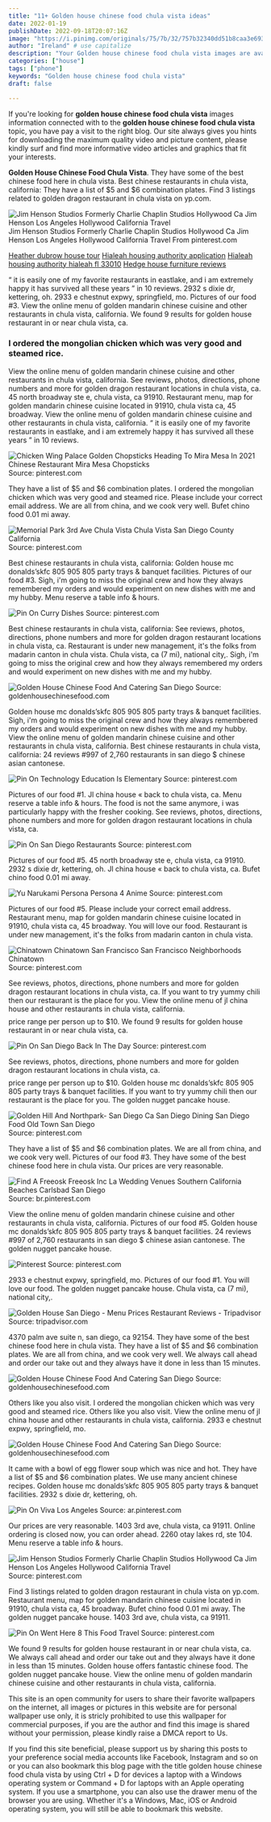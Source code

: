 ```yaml
---
title: "11+ Golden house chinese food chula vista ideas"
date: 2022-01-19
publishDate: 2022-09-18T20:07:16Z
image: "https://i.pinimg.com/originals/75/7b/32/757b32340dd51b8caa3e693fcc141b00.png"
author: "Ireland" # use capitalize
description: "Your Golden house chinese food chula vista images are available in this site. Golden house chinese food chula vista are a topic that is being searched for and liked by netizens now. You can Download the Golden house chinese food chula vista files here. Get all free photos and vectors."
categories: ["house"]
tags: ["phone"]
keywords: "Golden house chinese food chula vista"
draft: false

---
```


If you're looking for **golden house chinese food chula vista** images information connected with to the **golden house chinese food chula vista** topic, you have pay a visit to the right  blog.  Our site always  gives you  hints  for downloading  the maximum  quality video and picture  content, please kindly surf and find more informative video articles and graphics  that fit your interests.

**Golden House Chinese Food Chula Vista**. They have some of the best chinese food here in chula vista. Best chinese restaurants in chula vista, california: They have a list of $5 and $6 combination plates. Find 3 listings related to golden dragon restaurant in chula vista on yp.com.

![Jim Henson Studios Formerly Charlie Chaplin Studios Hollywood Ca Jim Henson Los Angeles Hollywood California Travel](https://i.pinimg.com/originals/4e/04/3e/4e043e1291ac6f082421d64d3b32c066.jpg "Jim Henson Studios Formerly Charlie Chaplin Studios Hollywood Ca Jim Henson Los Angeles Hollywood California Travel")
Jim Henson Studios Formerly Charlie Chaplin Studios Hollywood Ca Jim Henson Los Angeles Hollywood California Travel From pinterest.com

[Heather dubrow house tour](/heather-dubrow-house-tour/)
[Hialeah housing authority application](/hialeah-housing-authority-application/)
[Hialeah housing authority hialeah fl 33010](/hialeah-housing-authority-hialeah-fl-33010/)
[Hedge house furniture reviews](/hedge-house-furniture-reviews/)

“ it is easily one of my favorite restaurants in eastlake, and i am extremely happy it has survived all these years ” in 10 reviews. 2932 s dixie dr, kettering, oh. 2933 e chestnut expwy, springfield, mo. Pictures of our food #3. View the online menu of golden mandarin chinese cuisine and other restaurants in chula vista, california. We found 9 results for golden house restaurant in or near chula vista, ca.

### I ordered the mongolian chicken which was very good and steamed rice.

View the online menu of golden mandarin chinese cuisine and other restaurants in chula vista, california. See reviews, photos, directions, phone numbers and more for golden dragon restaurant locations in chula vista, ca. 45 north broadway ste e, chula vista, ca 91910. Restaurant menu, map for golden mandarin chinese cuisine located in 91910, chula vista ca, 45 broadway. View the online menu of golden mandarin chinese cuisine and other restaurants in chula vista, california. “ it is easily one of my favorite restaurants in eastlake, and i am extremely happy it has survived all these years ” in 10 reviews.


![Chicken Wing Palace Golden Chopsticks Heading To Mira Mesa In 2021 Chinese Restaurant Mira Mesa Chopsticks](https://i.pinimg.com/originals/33/06/62/3306621ea92f6338ec0d3cc419bc296b.png "Chicken Wing Palace Golden Chopsticks Heading To Mira Mesa In 2021 Chinese Restaurant Mira Mesa Chopsticks")
Source: pinterest.com

They have a list of $5 and $6 combination plates. I ordered the mongolian chicken which was very good and steamed rice. Please include your correct email address. We are all from china, and we cook very well. Bufet chino food 0.01 mi away.

![Memorial Park 3rd Ave Chula Vista Chula Vista San Diego County California](https://i.pinimg.com/736x/9d/71/37/9d7137a0da0ec841ab2b588f98ad0c50--memorial-park-labyrinth.jpg "Memorial Park 3rd Ave Chula Vista Chula Vista San Diego County California")
Source: pinterest.com

Best chinese restaurants in chula vista, california: Golden house mc donalds’skfc 805 905 805 party trays &amp; banquet facilities. Pictures of our food #3. Sigh, i&#039;m going to miss the original crew and how they always remembered my orders and would experiment on new dishes with me and my hubby. Menu reserve a table info &amp; hours.

![Pin On Curry Dishes](https://i.pinimg.com/originals/64/7e/e7/647ee7a21f6eb6a9d0cad9b22ccb27a1.jpg "Pin On Curry Dishes")
Source: pinterest.com

Best chinese restaurants in chula vista, california: See reviews, photos, directions, phone numbers and more for golden dragon restaurant locations in chula vista, ca. Restaurant is under new management, it&#039;s the folks from madarin canton in chula vista. Chula vista, ca (7 mi), national city,. Sigh, i&#039;m going to miss the original crew and how they always remembered my orders and would experiment on new dishes with me and my hubby.

![Golden House Chinese Food And Catering San Diego](https://goldenhousechinesefood.com/images/Golden%20House1.jpg "Golden House Chinese Food And Catering San Diego")
Source: goldenhousechinesefood.com

Golden house mc donalds’skfc 805 905 805 party trays &amp; banquet facilities. Sigh, i&#039;m going to miss the original crew and how they always remembered my orders and would experiment on new dishes with me and my hubby. View the online menu of golden mandarin chinese cuisine and other restaurants in chula vista, california. Best chinese restaurants in chula vista, california: 24 reviews #997 of 2,760 restaurants in san diego $ chinese asian cantonese.

![Pin On Technology Education Is Elementary](https://i.pinimg.com/originals/4b/5b/22/4b5b22f5e201eb3e42ca3d8ca682f9c1.jpg "Pin On Technology Education Is Elementary")
Source: pinterest.com

Pictures of our food #1. Jl china house « back to chula vista, ca. Menu reserve a table info &amp; hours. The food is not the same anymore, i was particularly happy with the fresher cooking. See reviews, photos, directions, phone numbers and more for golden dragon restaurant locations in chula vista, ca.

![Pin On San Diego Restaurants](https://i.pinimg.com/originals/01/dc/8d/01dc8d303e030710b6069df59011c632.jpg "Pin On San Diego Restaurants")
Source: pinterest.com

Pictures of our food #5. 45 north broadway ste e, chula vista, ca 91910. 2932 s dixie dr, kettering, oh. Jl china house « back to chula vista, ca. Bufet chino food 0.01 mi away.

![Yu Narukami Persona Persona 4 Anime](https://i.pinimg.com/originals/f6/d1/ff/f6d1ffdaffb18e1eed9844d00d4204e4.jpg "Yu Narukami Persona Persona 4 Anime")
Source: pinterest.com

Pictures of our food #5. Please include your correct email address. Restaurant menu, map for golden mandarin chinese cuisine located in 91910, chula vista ca, 45 broadway. You will love our food. Restaurant is under new management, it&#039;s the folks from madarin canton in chula vista.

![Chinatown Chinatown San Francisco San Francisco Neighborhoods Chinatown](https://i.pinimg.com/originals/b0/89/92/b0899292a9e0b7e58361cfe801dafeda.jpg "Chinatown Chinatown San Francisco San Francisco Neighborhoods Chinatown")
Source: pinterest.com

See reviews, photos, directions, phone numbers and more for golden dragon restaurant locations in chula vista, ca. If you want to try yummy chili then our restaurant is the place for you. View the online menu of jl china house and other restaurants in chula vista, california. $$$$ price range per person up to $10. We found 9 results for golden house restaurant in or near chula vista, ca.

![Pin On San Diego Back In The Day](https://i.pinimg.com/600x315/2e/6a/89/2e6a897f5e149a62d8f8a4adf852e987.jpg "Pin On San Diego Back In The Day")
Source: pinterest.com

See reviews, photos, directions, phone numbers and more for golden dragon restaurant locations in chula vista, ca. $$$$ price range per person up to $10. Golden house mc donalds’skfc 805 905 805 party trays &amp; banquet facilities. If you want to try yummy chili then our restaurant is the place for you. The golden nugget pancake house.

![Golden Hill And Northpark- San Diego Ca San Diego Dining San Diego Food Old Town San Diego](https://i.pinimg.com/originals/20/40/7e/20407e5996b8cfff28535f451aea7bb3.jpg "Golden Hill And Northpark- San Diego Ca San Diego Dining San Diego Food Old Town San Diego")
Source: pinterest.com

They have a list of $5 and $6 combination plates. We are all from china, and we cook very well. Pictures of our food #3. They have some of the best chinese food here in chula vista. Our prices are very reasonable.

![Find A Freeosk Freeosk Inc La Wedding Venues Southern California Beaches Carlsbad San Diego](https://i.pinimg.com/originals/a5/fa/e2/a5fae21cb84944cecb8ff80768371888.png "Find A Freeosk Freeosk Inc La Wedding Venues Southern California Beaches Carlsbad San Diego")
Source: br.pinterest.com

View the online menu of golden mandarin chinese cuisine and other restaurants in chula vista, california. Pictures of our food #5. Golden house mc donalds’skfc 805 905 805 party trays &amp; banquet facilities. 24 reviews #997 of 2,760 restaurants in san diego $ chinese asian cantonese. The golden nugget pancake house.

![Pinterest](https://i.pinimg.com/474x/b6/dd/73/b6dd731d9f35ae2b1a909eb0994aff06--old-hollywood-bel-air.jpg "Pinterest")
Source: pinterest.com

2933 e chestnut expwy, springfield, mo. Pictures of our food #1. You will love our food. The golden nugget pancake house. Chula vista, ca (7 mi), national city,.

![Golden House San Diego - Menu Prices Restaurant Reviews - Tripadvisor](https://media-cdn.tripadvisor.com/media/photo-s/12/8c/40/21/wonderful-lunch.jpg "Golden House San Diego - Menu Prices Restaurant Reviews - Tripadvisor")
Source: tripadvisor.com

4370 palm ave suite n, san diego, ca 92154. They have some of the best chinese food here in chula vista. They have a list of $5 and $6 combination plates. We are all from china, and we cook very well. We always call ahead and order our take out and they always have it done in less than 15 minutes.

![Golden House Chinese Food And Catering San Diego](https://goldenhousechinesefood.com/images/Golden%20House5.jpg "Golden House Chinese Food And Catering San Diego")
Source: goldenhousechinesefood.com

Others like you also visit. I ordered the mongolian chicken which was very good and steamed rice. Others like you also visit. View the online menu of jl china house and other restaurants in chula vista, california. 2933 e chestnut expwy, springfield, mo.

![Golden House Chinese Food And Catering San Diego](https://goldenhousechinesefood.com/images/Golden%20House4.jpg "Golden House Chinese Food And Catering San Diego")
Source: goldenhousechinesefood.com

It came with a bowl of egg flower soup which was nice and hot. They have a list of $5 and $6 combination plates. We use many ancient chinese recipes. Golden house mc donalds’skfc 805 905 805 party trays &amp; banquet facilities. 2932 s dixie dr, kettering, oh.

![Pin On Viva Los Angeles](https://i.pinimg.com/originals/6e/6f/d5/6e6fd549d6653e536f4a79dead3c3382.jpg "Pin On Viva Los Angeles")
Source: ar.pinterest.com

Our prices are very reasonable. 1403 3rd ave, chula vista, ca 91911. Online ordering is closed now, you can order ahead. 2260 otay lakes rd, ste 104. Menu reserve a table info &amp; hours.

![Jim Henson Studios Formerly Charlie Chaplin Studios Hollywood Ca Jim Henson Los Angeles Hollywood California Travel](https://i.pinimg.com/originals/4e/04/3e/4e043e1291ac6f082421d64d3b32c066.jpg "Jim Henson Studios Formerly Charlie Chaplin Studios Hollywood Ca Jim Henson Los Angeles Hollywood California Travel")
Source: pinterest.com

Find 3 listings related to golden dragon restaurant in chula vista on yp.com. Restaurant menu, map for golden mandarin chinese cuisine located in 91910, chula vista ca, 45 broadway. Bufet chino food 0.01 mi away. The golden nugget pancake house. 1403 3rd ave, chula vista, ca 91911.

![Pin On Went Here 8 This Food Travel](https://i.pinimg.com/originals/75/7b/32/757b32340dd51b8caa3e693fcc141b00.png "Pin On Went Here 8 This Food Travel")
Source: pinterest.com

We found 9 results for golden house restaurant in or near chula vista, ca. We always call ahead and order our take out and they always have it done in less than 15 minutes. Golden house offers fantastic chinese food. The golden nugget pancake house. View the online menu of golden mandarin chinese cuisine and other restaurants in chula vista, california.

This site is an open community for users to share their favorite wallpapers on the internet, all images or pictures in this website are for personal wallpaper use only, it is stricly prohibited to use this wallpaper for commercial purposes, if you are the author and find this image is shared without your permission, please kindly raise a DMCA report to Us.

If you find this site beneficial, please support us by sharing this posts to your preference social media accounts like Facebook, Instagram and so on or you can also bookmark this blog page with the title golden house chinese food chula vista by using Ctrl + D for devices a laptop with a Windows operating system or Command + D for laptops with an Apple operating system. If you use a smartphone, you can also use the drawer menu of the browser you are using. Whether it's a Windows, Mac, iOS or Android operating system, you will still be able to bookmark this website.
